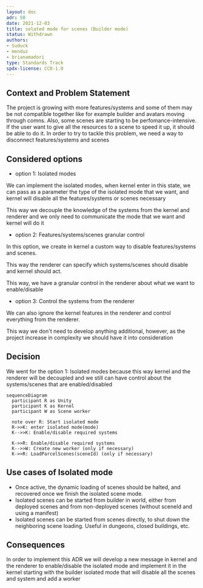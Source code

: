```yaml
---
layout: doc
adr: 50
date: 2021-12-03
title: solated mode for scenes (Builder mode)
status: Withdrawn
authors:
- Suduck
- menduz
- brianamadori
type: Standards Track
spdx-license: CC0-1.0
---
```


## Context and Problem Statement

The project is growing with more features/systems and some of them may be not compatible together
like for example builder and avatars moving through comns. Also, some scenes are starting
to be perfomance-intensive. If the user want to give all the resources to a scene to speed it up,
it should be able to do it. In order to try to tackle this problem, we need a way to disconnect
features/systems and scenes

## Considered options

- option 1: Isolated modes

We can implement the isolated modes, when kernel enter in this state, we can pass as a parameter the
type of the isolated mode that we want, and kernel will disable all the features/systems or scenes necessary

This way we decouple the knowledge of the systems from the kernel and renderer and we only need to communicate
the mode that we want and kernel will do it

- option 2: Features/systems/scenes granular control

In this option, we create in kernel a custom way to disable features/systems and scenes.

This way the renderer can specify which systems/scenes should disable and kernel should act.

This way, we have a granular control in the renderer about what we want to enable/disable

- option 3: Control the systems from the renderer

We can also ignore the kernel features in the renderer and control everything from the renderer.

This way we don't need to develop anything additional, however, as the project increase in complexity we should
have it into consideration

## Decision

We went for the option 1: Isolated modes because this way kernel and the renderer will be decoupled and we
still can have control about the systems/scenes that are enabled/disabled

```mermaid
sequenceDiagram
  participant R as Unity
  participant K as Kernel
  participant W as Scene worker

  note over R: Start isolated mode
  R->>K: enter isolated mode(mode)
  K-->>K: Enable/disable required systems

  K->>R: Enable/disable required systems
  K-->>W: Create new worker (only if necessary)
  K->>R: LoadParcelScenes(sceneId) (only if necessary)
```

## Use cases of Isolated mode

- Once active, the dynamic loading of scenes should be halted, and recovered once we finish the isolated scene mode.
- Isolated scenes can be started from builder in world, either from deployed scenes and from non-deployed scenes (without sceneId and using a manifest)
- Isolated scenes can be started from scenes directly, to shut down the neighboring scene loading. Useful in dungeons, closed buildings, etc.

## Consequences

In order to implement this ADR we will develop a new message in kernel and the renderer to enable/disable the isolated mode
and implement it in the kernel starting with the builder isolated mode that will disable all the scenes and system and add a worker

